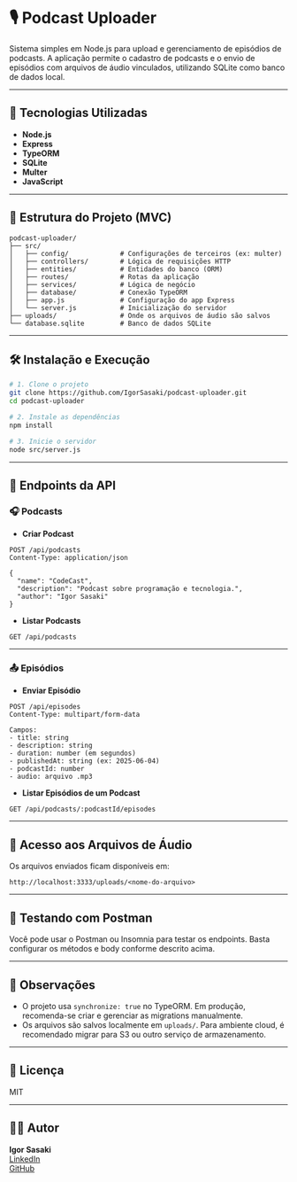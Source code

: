 # 🎙️ Podcast Uploader

Sistema simples em Node.js para upload e gerenciamento de episódios de podcasts. A aplicação permite o cadastro de podcasts e o envio de episódios com arquivos de áudio vinculados, utilizando SQLite como banco de dados local.

---

## 🚀 Tecnologias Utilizadas

- **Node.js**
- **Express**
- **TypeORM**
- **SQLite**
- **Multer**
- **JavaScript**

---

## 📂 Estrutura do Projeto (MVC)

```
podcast-uploader/
├── src/
│   ├── config/             # Configurações de terceiros (ex: multer)
│   ├── controllers/        # Lógica de requisições HTTP
│   ├── entities/           # Entidades do banco (ORM)
│   ├── routes/             # Rotas da aplicação
│   ├── services/           # Lógica de negócio
│   ├── database/           # Conexão TypeORM
│   ├── app.js              # Configuração do app Express
│   └── server.js           # Inicialização do servidor
├── uploads/                # Onde os arquivos de áudio são salvos
└── database.sqlite         # Banco de dados SQLite
```

---

## 🛠️ Instalação e Execução

```bash
# 1. Clone o projeto
git clone https://github.com/IgorSasaki/podcast-uploader.git
cd podcast-uploader

# 2. Instale as dependências
npm install

# 3. Inicie o servidor
node src/server.js
```

---

## 🔄 Endpoints da API

### 🎧 Podcasts

- **Criar Podcast**

```http
POST /api/podcasts
Content-Type: application/json

{
  "name": "CodeCast",
  "description": "Podcast sobre programação e tecnologia.",
  "author": "Igor Sasaki"
}
```

- **Listar Podcasts**

```http
GET /api/podcasts
```

---

### 📤 Episódios

- **Enviar Episódio**

```http
POST /api/episodes
Content-Type: multipart/form-data

Campos:
- title: string
- description: string
- duration: number (em segundos)
- publishedAt: string (ex: 2025-06-04)
- podcastId: number
- audio: arquivo .mp3
```

- **Listar Episódios de um Podcast**

```http
GET /api/podcasts/:podcastId/episodes
```

---

## 📁 Acesso aos Arquivos de Áudio

Os arquivos enviados ficam disponíveis em:

```
http://localhost:3333/uploads/<nome-do-arquivo>
```

---

## 🧪 Testando com Postman

Você pode usar o Postman ou Insomnia para testar os endpoints. Basta configurar os métodos e body conforme descrito acima.

---

## 📌 Observações

- O projeto usa `synchronize: true` no TypeORM. Em produção, recomenda-se criar e gerenciar as migrations manualmente.
- Os arquivos são salvos localmente em `uploads/`. Para ambiente cloud, é recomendado migrar para S3 ou outro serviço de armazenamento.

---

## 📄 Licença

MIT

---

## 👨‍💻 Autor

**Igor Sasaki**  
[LinkedIn](https://www.linkedin.com/in/igor-sasaki)  
[GitHub](https://github.com/IgorSasaki)
